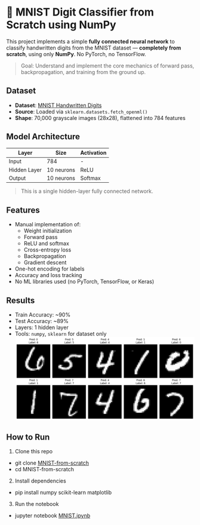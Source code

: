 # 🧠 MNIST Digit Classifier from Scratch using NumPy

This project implements a simple **fully connected neural network** to classify handwritten digits from the MNIST dataset — **completely from scratch**, using only **NumPy**. No PyTorch, no TensorFlow.

> Goal: Understand and implement the core mechanics of forward pass, backpropagation, and training from the ground up.



## Dataset

- **Dataset**: [MNIST Handwritten Digits](http://yann.lecun.com/exdb/mnist/)
- **Source**: Loaded via `sklearn.datasets.fetch_openml()`
- **Shape**: 70,000 grayscale images (28x28), flattened into 784 features



## Model Architecture

| Layer        | Size          | Activation |
|--------------|---------------|------------|
| Input        | 784           | -          |
| Hidden Layer | 10 neurons    | ReLU       |
| Output       | 10 neurons    | Softmax    |

> This is a single hidden-layer fully connected network.



## Features

- Manual implementation of:
  - Weight initialization
  - Forward pass
  - ReLU and softmax
  - Cross-entropy loss
  - Backpropagation
  - Gradient descent
- One-hot encoding for labels
- Accuracy and loss tracking
- No ML libraries used (no PyTorch, TensorFlow, or Keras)


## Results

- Train Accuracy: ~90%
- Test Accuracy: ~89%
- Layers: 1 hidden layer
- Tools: `numpy`, `sklearn` for dataset only
![PModel preditions](https://github.com/sejal-ml/MNIST-from-scratch/blob/main/download%20(2).png)


## How to Run

1. Clone this repo
- git clone [MNIST-from-scratch](https://github.com/sejal-ml/MNIST-from-scratch.git)
- cd MNIST-from-scratch

2. Install dependencies
- pip install numpy scikit-learn matplotlib

3. Run the notebook
- jupyter notebook [MNIST.ipynb](https://github.com/sejal-ml/MNIST.ipynb)
